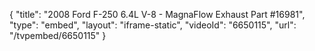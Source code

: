 {
    "title": "2008 Ford F-250 6.4L V-8 - MagnaFlow Exhaust Part #16981",
    "type": "embed",
    "layout": "iframe-static",
    "videoId": "6650115",
    "url": "\/tvpembed\/6650115"
}